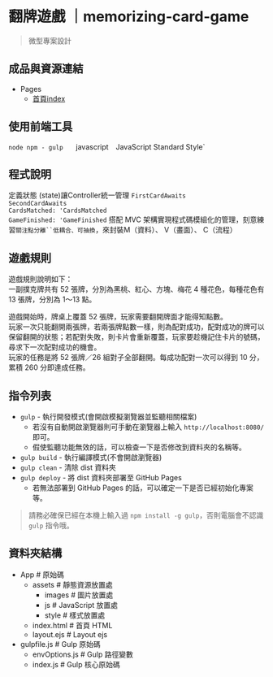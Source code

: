 # 翻牌遊戲 ｜memorizing-card-game
> 微型專案設計

## 成品與資源連結
- Pages
  - [首頁index](https://penuts27.github.io/pocker/)

## 使用前端工具

`node npm - gulp`  `  
`javascript` 
`JavaScript Standard Style`

## 程式說明

定義狀態 (state)讓Controller統一管理
`FirstCardAwaits`  
`SecondCardAwaits`  
`CardsMatched: 'CardsMatched`  
`GameFinished: 'GameFinished` 
搭配 MVC 架構實現程式碼模組化的管理，刻意練習`關注點分離``低耦合、可抽換`，來封裝M（資料）、 V（畫面）、 C（流程）

## 遊戲規則

遊戲規則說明如下：  
一副撲克牌共有 52 張牌，分別為黑桃、紅心、方塊、梅花 4 種花色，每種花色有 13 張牌，分別為 1～13 點。  

遊戲開始時，牌桌上覆蓋 52 張牌，玩家需要翻開牌面才能得知點數。  
玩家一次只能翻開兩張牌，若兩張牌點數一樣，則為配對成功，配對成功的牌可以保留翻開的狀態；若配對失敗，則卡片會重新覆蓋，玩家要趁機記住卡片的號碼，尋求下一次配對成功的機會。  
玩家的任務是將 52 張牌／26 組對子全部翻開。每成功配對一次可以得到 10 分，累積 260 分即達成任務。

## 指令列表

- `gulp` - 執行開發模式(會開啟模擬瀏覽器並監聽相關檔案)
  - 若沒有自動開啟瀏覽器則可手動在瀏覽器上輸入 `http://localhost:8080/` 即可。
  - 假使監聽功能無效的話，可以檢查一下是否修改到資料夾的名稱等。
- `gulp build` - 執行編譯模式(不會開啟瀏覽器)
- `gulp clean` - 清除 dist 資料夾
- `gulp deploy` - 將 dist 資料夾部署至 GitHub Pages
  - 若無法部署到 GitHub Pages 的話，可以確定一下是否已經初始化專案等。

> 請務必確保已經在本機上輸入過 `npm install -g gulp`，否則電腦會不認識 `gulp` 指令哦。

## 資料夾結構

- App # 原始碼
  - assets # 靜態資源放置處
    - images # 圖片放置處
    - js # JavaScript 放置處
    - style # 樣式放置處
  - index.html # 首頁 HTML
  - layout.ejs # Layout ejs
- gulpfile.js # Gulp 原始碼
  - envOptions.js # Gulp 路徑變數
  - index.js # Gulp 核心原始碼

